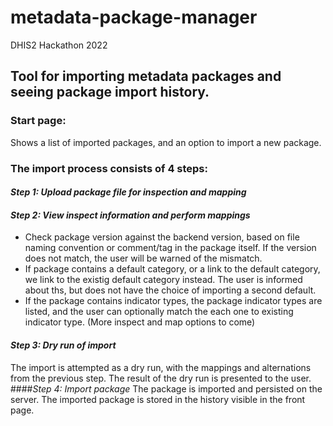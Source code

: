 # metadata-package-manager
DHIS2 Hackathon 2022

## Tool for importing metadata packages and seeing package import history. 

### Start page:
Shows a list of imported packages, and an option to import a new package.

### The import process consists of 4 steps:
#### *Step 1: Upload package file for inspection and mapping*
#### *Step 2: View inspect information and perform mappings*
- Check package version against the backend version, based on file naming convention or comment/tag in the package itself. If the version does not match, the user will be warned of the mismatch.
- If package contains a default category, or a link to the default category, we link to the existig default category instead. The user is informed about ths, but does not have the choice of importing a second default.
- If the package contains indicator types, the package indicator types are listed, and the user can optionally match the each one to existing indicator type.
(More inspect and map options to come)
#### *Step 3: Dry run of import*
The import is attempted as a dry run, with the mappings and alternations from the previous step. The result of the dry run is presented to the user.
####*Step 4: Import package*
The package is imported and persisted on the server. The imported package is stored in the history visible in the front page.
